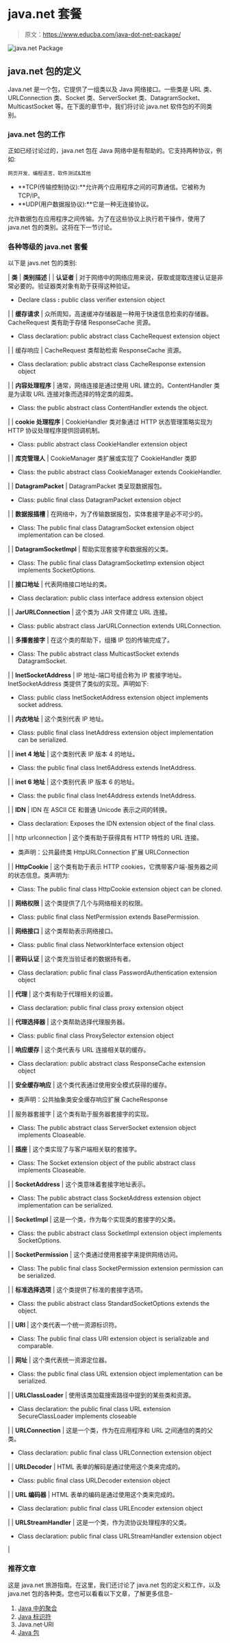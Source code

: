 # java.net 套餐

> 原文：<https://www.educba.com/java-dot-net-package/>

![java.net Package](img/fb21e4b59fb60fc32e46df2995edcd01.png "java.net Package")



## java.net 包的定义

Java.net 是一个包，它提供了一组类以及 Java 网络接口。一些类是 URL 类、URLConnection 类、Socket 类、ServerSocket 类、DatagramSocket、MulticastSocket 等。在下面的章节中，我们将讨论 java.net 软件包的不同类别。

### java.net 包的工作

正如已经讨论过的，java.net 包在 Java 网络中是有帮助的。它支持两种协议，例如:

<small>网页开发、编程语言、软件测试&其他</small>

*   **TCP(传输控制协议):**允许两个应用程序之间的可靠通信。它被称为 TCP/IP。
*   **UDP(用户数据报协议):**它是一种无连接协议。

允许数据包在应用程序之间传输。为了在这些协议上执行若干操作，使用了 java.net 包的类别。这将在下一节讨论。

### 各种等级的 java.net 套餐

以下是 javs.net 包的类别:

| **类** | **类别描述** |
| **认证者** | 对于网络中的网络应用来说，获取或提取连接认证是非常必要的。验证器类对象有助于获得这种验证。

*   Declare class **:** public class verifier extension object

 |
| **缓存请求** | 众所周知，高速缓冲存储器是一种用于快速信息检索的存储器。CacheRequest 类有助于存储 ResponseCache 资源。

*   Class declaration: public abstract class CacheRequest extension object

 |
| 缓存响应 | CacheRequest 类帮助检索 ResponseCache 资源。

*   Class declaration: public abstract class CacheResponse extension object

 |
| **内容处理程序** | 通常，网络连接是通过使用 URL 建立的。ContentHandler 类是为读取 URL 连接对象而选择的特定类的超类。

*   Class: the public abstract class ContentHandler extends the object.

 |
| **cookie 处理程序** | CookieHandler 类对象通过 HTTP 状态管理策略实现为 HTTP 协议处理程序提供回调机制。

*   Class: public abstract class CookieHandler extension object

 |
| **库克管理人** | CookieManager 类扩展或实现了 CookieHandler 类即

*   Class: the public abstract class CookieManager extends CookieHandler.

 |
| **DatagramPacket** | DatagramPacket 类呈现数据报包。

*   Class: public final class DatagramPacket extension object

 |
| **数据报插槽** | 在网络中，为了传输数据报包，实体套接字是必不可少的。

*   Class: The public final class DatagramSocket extension object implementation can be closed.

 |
| **DatagramSocketImpl** | 帮助实现套接字和数据报的父类。

*   Class: The public final class DatagramSocketImp extension object implements SocketOptions.

 |
| **接口地址** | 代表网络接口地址的类。

*   Class declaration: public class interface address extension object

 |
| **JarURLConnection** | 这个类为 JAR 文件建立 URL 连接。

*   Class: public abstract class JarURLConnection extends URLConnection.

 |
| **多播套接字** | 在这个类的帮助下，组播 IP 包的传输完成了。

*   Class: The public abstract class MulticastSocket extends DatagramSocket.

 |
| **InetSocketAddress** | IP 地址-端口号组合称为 IP 套接字地址。InetSocketAddress 类提供了类似的实现。声明如下:

*   Class: public class InetSocketAddress extension object implements socket address.

 |
| **内衣地址** | 这个类别代表 IP 地址。

*   Class: public final class InetAddress extension object implementation can be serialized.

 |
| **inet 4 地址** | 这个类别代表 IP 版本 4 的地址。

*   Class: the public final class Inet6Address extends InetAddress.

 |
| **inet 6 地址** | 这个类别代表 IP 版本 6 的地址。

*   Class: the public final class Inet4Address extends InetAddress.

 |
| **IDN** | IDN 在 ASCII CE 和普通 Unicode 表示之间的转换。

*   Class declaration: Exposes the IDN extension object of the final class.

 |
| http urlconnection | 这个类有助于获得具有 HTTP 特性的 URL 连接。

*   类声明：公共最终类 HttpURLConnection 扩展 URLConnection

 |
| **HttpCookie** | 这个类有助于表示 HTTP cookies，它携带客户端-服务器之间的状态信息。类声明为:

*   Class: The public final class HttpCookie extension object can be cloned.

 |
| **网络权限** | 这个类提供了几个与网络相关的权限。

*   Class: public final class NetPermission extends BasePermission.

 |
| **网络接口** | 这个类帮助表示网络接口。

*   Class: public final class NetworkInterface extension object

 |
| **密码认证** | 这个类充当验证者的数据持有者。

*   Class declaration: public final class PasswordAuthentication extension object

 |
| **代理** | 这个类有助于代理相关的设置。

*   Class declaration: public final class proxy extension object

 |
| **代理选择器** | 这个类帮助选择代理服务器。

*   Class: public final class ProxySelector extension object

 |
| **响应缓存** | 这个类代表与 URL 连接相关联的缓存。

*   Class declaration: public abstract class ResponseCache extension object

 |
| **安全缓存响应** | 这个类代表通过使用安全模式获得的缓存。

*   类声明：公共抽象类安全缓存响应扩展 CacheResponse

 |
| 服务器套接字 | 这个类有助于服务器套接字的实现。

*   Class: The public abstract class ServerSocket extension object implements Cloaseable.

 |
| **插座** | 这个类实现了与客户端相关联的套接字。

*   Class: The Socket extension object of the public abstract class implements Cloaseable.

 |
| **SocketAddress** | 这个类意味着套接字地址表示。

*   Class: The public abstract class SocketAddress extension object implementation can be serialized.

 |
| **SocketImpl** | 这是一个类，作为每个实现类的套接字的父类。

*   Class: the public abstract class SocketImpl extension object implements SocketOptions.

 |
| **SocketPermission** | 这个类通过使用套接字来提供网络访问。

*   Class: The public final class SocketPermission extension permission can be serialized.

 |
| **标准选择选项** | 这个类提供了标准的套接字选项。

*   Class: the public abstract class StandardSocketOptions extends the object.

 |
| **URI** | 这个类代表一个统一资源标识符。

*   Class: The public final class URI extension object is serializable and comparable.

 |
| **网址** | 这个类代表统一资源定位器。

*   Class: the public final class URL extension object implementation can be serialized.

 |
| **URLClassLoader** | 使用该类加载搜索路径中提到的某些类和资源。

*   Class declaration: the public final class URL extension SecureClassLoader implements closeable

 |
| **URLConnection** | 这是一个类，作为在应用程序和 URL 之间通信的类的父类。

*   Class declaration: public final class URLConnection extension object

 |
| **URLDecoder** | HTML 表单的解码是通过使用这个类来完成的。

*   Class: public final class URLDecoder extension object

 |
| **URL 编码器** | HTML 表单的编码是通过使用这个类来完成的。

*   Class declaration: public final class URLEncoder extension object

 |
| **URLStreamHandler** | 这是一个类，作为流协议处理程序的父类。

*   Class declaration: public final class URLStreamHandler extension object

 |

### 推荐文章

这是 java.net 旅游指南。在这里，我们还讨论了 java.net 包的定义和工作，以及 java.net 包的各种类。您也可以看看以下文章，了解更多信息–

1.  [Java 中的聚合](https://www.educba.com/aggregation-in-java/)
2.  [Java 标识符](https://www.educba.com/java-identifiers/)
3.  Java.net·URI
4.  [Java 包](https://www.educba.com/java-packages/)





